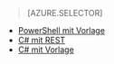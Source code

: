 > [AZURE.SELECTOR]
- [PowerShell mit Vorlage](iot-hub-rm-template-powershell.md)
- [C# mit REST](iot-hub-rm-rest.md)
- [C# mit Vorlage](iot-hub-rm-template.md)

